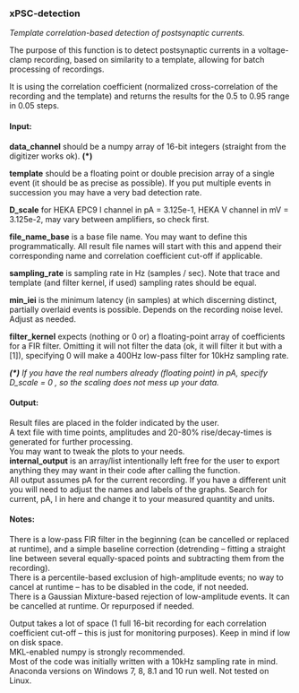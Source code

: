### xPSC-detection

<i> Template correlation-based detection of postsynaptic currents.</i>

The purpose of this function is to detect postsynaptic currents in a voltage-clamp recording, based on similarity to a template, allowing for batch processing of recordings.

It is using the correlation coefficient (normalized cross-correlation of the recording and the template) and returns the results for the 0.5 to 0.95 range in 0.05 steps.



#### Input:

<b>data_channel</b> should be a numpy array of 16-bit integers (straight from the digitizer works ok). <b>(*)</b>
	
<b>template</b> should be a floating point or double precision array of a single event (it should be as precise as possible). If you put multiple events in succession you may have a very bad detection rate.
		
<b>D_scale</b> for HEKA EPC9 I channel in pA = 3.125e-1, HEKA V channel in mV = 3.125e-2, may vary between amplifiers, so check first.
     
<b>file_name_base</b> is a base file name. You may want to define this programmatically. All result file names will start with this and append their corresponding name and correlation coefficient cut-off if applicable.
     
<b>sampling_rate</b> is sampling rate in Hz (samples / sec). Note that trace and template (and filter kernel, if used) sampling rates should be equal.
    
<b>min_iei</b> is the minimum latency (in samples) at which discerning distinct, partially overlaid events is possible. Depends on the recording noise level. Adjust as needed.
    
<b>filter_kernel</b> expects (nothing or 0 or) a floating-point array of coefficients for a FIR filter. Omitting it will not filter the data (ok, it will filter it but with a [1]), specifying 0 will make a 400Hz low-pass filter for 10kHz sampling rate.
    
<i><b>(*)</b> If you have the real numbers already (floating point) in pA, specify D_scale = 0 , so the scaling does not mess up your data.</i>


#### Output:
Result files are placed in the folder indicated by the user.<br/>
A text file with time points, amplitudes and 20-80% rise/decay-times is generated for further processing.<br/>
You may want to tweak the plots to your needs.<br/>
<b>internal_output</b> is an array/list intentionally left free for the user to export anything they may want in their code after calling the function.<br/>
All output assumes pA for the current recording. If you have a different unit you will need to adjust the names and labels of the graphs. Search for current, pA, I in here and change it to your measured quantity and units.


#### Notes:
There is a low-pass FIR filter in the beginning (can be cancelled or replaced at runtime), and a simple baseline correction (detrending – fitting a straight line between several equally-spaced points and subtracting them from the recording).<br/>
There is a percentile-based exclusion of high-amplitude events; no way to cancel at runtime – has to be disabled in the code, if not needed.<br/>
There is a Gaussian Mixture-based rejection of low-amplitude events. It can be cancelled at runtime. Or repurposed if needed.<br/>

Output takes a lot of space (1 full 16-bit recording for each correlation coefficient cut-off – this is just for monitoring purposes). Keep in mind if low on disk space.<br/>
MKL-enabled numpy is strongly recommended.<br/>
Most of the code was initially written with a 10kHz sampling rate in mind. <br/>
Anaconda versions on Windows 7, 8, 8.1 and 10 run well. Not tested on Linux.<br/>

